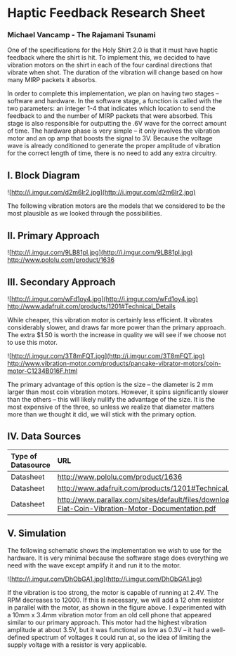 # Haptic Feedback Research Sheet #
### Michael Vancamp - The Rajamani Tsunami ###



One of the specifications for the Holy Shirt 2.0 is that it must have haptic feedback where the shirt is hit. To implement this, we decided to have vibration motors on the shirt in each of the four cardinal directions that vibrate when shot. The duration of the vibration will change based on how many MIRP packets it absorbs.

In order to complete this implementation, we plan on having two stages – software and hardware. In the software stage, a function is called with the two parameters: an integer 1-4 that indicates which location to send the feedback to and the number of MIRP packets that were absorbed. This stage is also responsible for outputting the .6V wave for the correct amount of time. The hardware phase is very simple – it only involves the vibration motor and an op amp that boosts the signal to 3V. Because the voltage wave is already conditioned to generate the proper amplitude of vibration for the correct length of time, there is no need to add any extra circuitry.

## I. Block Diagram ##

![http://i.imgur.com/d2m6lr2.jpg](http://i.imgur.com/d2m6lr2.jpg)

The following vibration motors are the models that we considered to be the most plausible as we looked through the possibilities.

## II. Primary Approach ##
![http://i.imgur.com/9LB81pl.jpg](http://i.imgur.com/9LB81pl.jpg)
http://www.pololu.com/product/1636

## III. Secondary Approach ##
![http://i.imgur.com/wFd1oy4.jpg](http://i.imgur.com/wFd1oy4.jpg)
http://www.adafruit.com/products/1201#Technical_Details

While cheaper, this vibration motor is certainly less efficient. It vibrates considerably slower, and draws far more power than the primary approach. The extra $1.50 is worth the increase in quality we will see if we choose not to use this motor.

![http://i.imgur.com/3T8mFQT.jpg](http://i.imgur.com/3T8mFQT.jpg)
http://www.vibration-motor.com/products/pancake-vibrator-motors/coin-motor-C1234B016F.html

The primary advantage of this option is the size – the diameter is 2 mm larger than most coin vibration motors. However, it spins significantly slower than the others – this will likely nullify the advantage of the size. It is the most expensive of the three, so unless we realize that diameter matters more than we thought it did, we will stick with the primary option.

## IV. Data Sources ##

|Type of Datasource|URL|Using in Prototype|
|:-----------------|:--|:-----------------|
|Datasheet|http://www.pololu.com/product/1636|Yes|
|Datasheet|http://www.adafruit.com/products/1201#Technical_Details|No|
|Datasheet|http://www.parallax.com/sites/default/files/downloads/28821-Flat-Coin-Vibration-Motor-Documentation.pdf|No|

## V. Simulation ##

The following schematic shows the implementation we wish to use for the hardware. It is very minimal because the software stage does everything we need with the wave except amplify it and run it to the motor.

![http://i.imgur.com/DhObGA1.jpg](http://i.imgur.com/DhObGA1.jpg)

If the vibration is too strong, the motor is capable of running at 2.4V. The RPM decreases to 12000. If this is necessary, we will add a 12 ohm resistor in parallel with the motor, as shown in the figure above. I experimented with a 10mm x 3.4mm vibration motor from an old cell phone that appeared similar to our primary approach. This motor had the highest vibration amplitude at about 3.5V, but it was functional as low as 0.3V – it had a well-defined spectrum of voltages it could run at, so the idea of limiting the supply voltage with a resistor is very applicable.